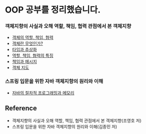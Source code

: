 # OOP 공부를 정리했습니다.

### 객체지향의 사실과 오해 역할, 책임, 협력 관점에서 본 객체지향
- [객체의 역할, 책임, 협력](https://github.com/RyuJungSik/Study/blob/main/OOP/(01)%EA%B0%9D%EC%B2%B4%EC%9D%98%20%EC%97%AD%ED%95%A0,%20%EC%B1%85%EC%9E%84,%20%ED%98%91%EB%A0%A5.md)
- [객체란 무엇인가?](https://github.com/RyuJungSik/Study/blob/main/OOP/(02)%EA%B0%9D%EC%B2%B4%EC%9D%98%20%EC%97%AD%ED%95%A0,%20%EC%B1%85%EC%9E%84,%20%ED%98%91%EB%A0%A5.md)
- [타입과 추상화](https://github.com/RyuJungSik/Study/blob/main/OOP/(03)%ED%83%80%EC%9E%85%EA%B3%BC%20%EC%B6%94%EC%83%81%ED%99%94.md)
- [역할, 책임, 협력의 특징](https://github.com/RyuJungSik/Study/blob/main/OOP/(04)%EC%97%AD%ED%95%A0%2C%20%EC%B1%85%EC%9E%84%2C%20%ED%98%91%EB%A0%A5%EC%9D%98%20%ED%8A%B9%EC%A7%95.md)
- [책임과 메시지](https://github.com/RyuJungSik/Study/blob/main/OOP/(05)%EC%B1%85%EC%9E%84%EA%B3%BC%20%EB%A9%94%EC%8B%9C%EC%A7%80.md)
- [객체 지도](https://github.com/RyuJungSik/Study/blob/main/OOP/(06)%EA%B0%9D%EC%B2%B4%EC%A7%80%EB%8F%84.md)

### 스프링 입문을 위한 자바 객체지향의 원리와 이해
- [자바의 절차적 프로그래밍과 메모리](https://github.com/RyuJungSik/Study/blob/main/OOP/(07)%EC%9E%90%EB%B0%94%EC%9D%98%20%EC%A0%88%EC%B0%A8%EC%A0%81%20%ED%94%84%EB%A1%9C%EA%B7%B8%EB%9E%98%EB%B0%8D%EA%B3%BC%20%EB%A9%94%EB%AA%A8%EB%A6%AC.md)

## Reference
- 객체지향의 사실과 오해 역할, 책임, 협력 관점에서 본 객체지향(조영호 저)
- 스프링 입문을 위한 자바 객체지향의 원리와 이해(김종민 저)
